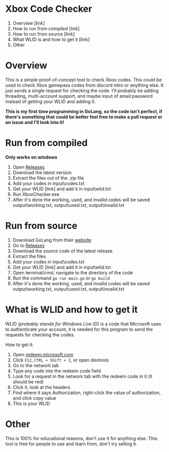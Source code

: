 # Xbox Code Checker
1. Overview [link]
2. How to run from compiled [link]
3. How to run from source [link]
4. What WLID is and how to get it [link]
5. Other

# Overview 
This is a simple proof-of-concept tool to check Xbox codes. This could be used to check Xbox gamepass codes from discord nitro or anything else. It just sends a single request for checking the code. I'll probably be adding threading, multi-account support, and maybe input of email:password instead of getting your WLID and adding it.

**This is my first time programming in GoLang, so the code isn't perfect, if there's something that could be better feel free to make a pull request or an issue and I'll look into it!**

# Run from compiled
**Only works on windows**
1. Open [Releases](https://github.com/Tainted06/Xbox-Code-Checker/releases)
2. Download the latest version
3. Extract the files out of the .zip file
4. Add your codes in input\codes.txt
5. Get your WLID [link] and add it in input\wlid.txt
6. Run XboxChecker.exe
7. After it's done the working, used, and invalid codes will be saved output\working.txt, output\used.txt, output\invalid.txt

# Run from source
1. Download GoLang from their [website](https://go.dev/dl/)
2. Go to [Releases](https://github.com/Tainted06/Xbox-Code-Checker/releases)
3. Download the *source code* of the latest release
4. Extract the files
5. Add your codes in input\codes.txt
6. Get your WLID [link] and add it in input\wlid.txt
7. Open terminal/cmd, navigate to the directory of the code
8. Run the command `go run main.go` or `go build`
9. After it's done the working, used, and invalid codes will be saved output\working.txt, output\used.txt, output\invalid.txt

# What is WLID and how to get it
WLID *(probably stands for Windows Live ID)* is a code that Microsoft uses to authenticate your account, it is needed for this program to send the requests for checking the codes.

How to get it:

1. Open [redeem.microsoft.com](http://redeem.microsoft.com/)
2. Click `F12`, `CTRL + Shift + I`, or open devtools
3. Go to the network tab
4. Type any code into the redeem code field 
5. Look for a request in the network tab with the redeem code in it (it should be red)
6. Click it, look at the headers
7. Find where it says Authorization, right-click the value of authorization, and click copy value
8. This is your WLID

# Other
This is 100% for educational reasons, don't use it for anything else. This tool is free for people to use and learn from, don't try selling it.